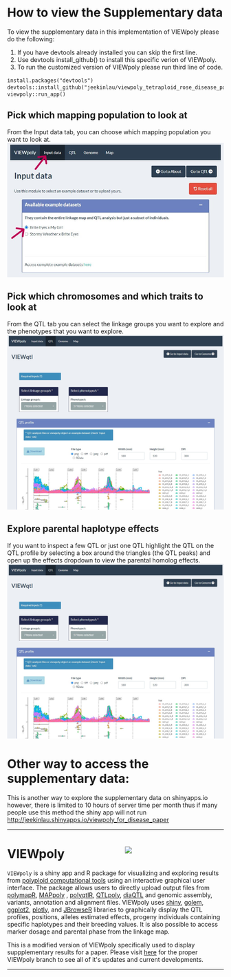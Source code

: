 
# How to view the Supplementary data
To view the supplementary data in this implementation of VIEWpoly please do the following:  
1. If you have devtools already installed you can skip the first line.
2. Use devtools install_github() to install this specific verion of VIEWpoly.
3. To run the customized version of VIEWpoly please run third line of code.  

```
install.packages("devtools")
devtools::install_github("jeekinlau/viewpoly_tetraploid_rose_disease_paper_supplementary_data")
viewpoly::run_app()
```

## Pick which mapping population to look at
From the Input data tab, you can choose which mapping population you want to look at.    
<img src="www/change_population.jpg" width = "600">   

## Pick which chromosomes and which traits to look at
From the QTL tab you can select the linkage groups you want to explore and the phenotypes that you want to explore.      
<img src="www/explore_QTL.jpg" width = "600">

## Explore parental haplotype effects
If you want to inspect a few QTL or just one QTL highlight the QTL on the QTL profile by selecting a box around the triangles (the QTL peaks) and open up the effects dropdown to view the parental homolog effects.    
<img src="www/explore_QTL.jpg" width = "600">


# Other way to access the supplementary data:
This is another way to explore the supplementary data on shinyapps.io however, there is limited to 10 hours of server time per month thus if many people use this method the shiny app will not run http://jeekinlau.shinyapps.io/viewpoly_for_disease_paper


____________________________________________________



# VIEWpoly <img src="https://user-images.githubusercontent.com/7572527/145726577-7b01d48b-ca1d-446b-b9c8-aff8c3c9877b.png" align="right" width="230"/>

`VIEWpoly` is a shiny app and R package for visualizing and exploring results from [polyploid computational tools](https://www.polyploids.org/) using an interactive graphical user interface. The package allows users to directly upload output files from [polymapR](https://CRAN.R-project.org/package=polymapR), [MAPpoly](https://CRAN.R-project.org/package=mappoly) , [polyqtlR](https://CRAN.R-project.org/package=polyqtlR), [QTLpoly](https://CRAN.R-project.org/package=qtlpoly), 
[diaQTL](https://github.com/jendelman/diaQTL) and genomic assembly, variants, annotation and alignment files. VIEWpoly uses [shiny](https://CRAN.R-project.org/package=shiny), [golem](https://CRAN.R-project.org/package=golem), [ggplot2](https://CRAN.R-project.org/package=ggplot2), [plotly](https://CRAN.R-project.org/package=plotly), and [JBrowseR]( https://CRAN.R-project.org/package=JBrowseR) libraries to graphically display the QTL profiles, positions, alleles estimated effects, progeny individuals containing specific haplotypes and their breeding values. It is also possible to access marker dosage and parental phase from the linkage map.    
    
This is a modified version of VIEWpoly specifically used to display suppplementary results for a paper. Please visit [here](https://github.com/mmollina/viewpoly) for the proper VIEWpoly branch to see all of it's updates and current developments.

______________________________




